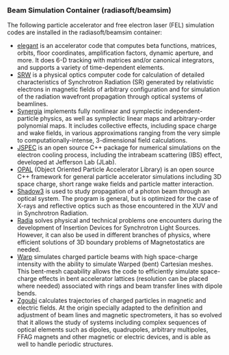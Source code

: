 ### Beam Simulation Container (radiasoft/beamsim)

The following particle accelerator and free electron laser (FEL) simulation
codes are installed in the radiasoft/beamsim container:

* [elegant](http://www.aps.anl.gov/Accelerator_Systems_Division/Accelerator_Operations_Physics/software.shtml#elegant)
  is an accelerator code that computes beta functions, matrices,
  orbits, floor coordinates, amplification factors, dynamic aperture,
  and more. It does 6-D tracking with matrices and/or canonical
  integrators, and supports a variety of time-dependent elements.
* [SRW](https://github.com/ochubar/SRW)
  is a physical optics computer code for calculation of detailed
  characteristics of Synchrotron Radiation (SR) generated by
  relativistic electrons in magnetic fields of arbitrary configuration
  and for simulation of the radiation wavefront propagation through
  optical systems of beamlines.
* [Synergia](https://web.fnal.gov/sites/Synergia)
  implements fully
  nonlinear and symplectic independent-particle physics, as well as
  symplectic linear maps and arbitrary-order polynomial maps. It
  includes collective effects, including space charge and wake fields,
  in various approximations ranging from the very simple to
  computationally-intense, 3-dimensional field calculations.
* [JSPEC](https://github.com/zhanghe9704/electroncooling) is an open
  source C++ package for numerical simulations on the electron cooling
  process, including the intrabeam scattering (IBS) effect, developed
  at Jefferson Lab (JLab).
* [OPAL](https://gitlab.psi.ch/OPAL/src/wikis/home) (Object Oriented
  Particle Accelerator Library) is an open source C++ framework for
  general particle accelerator simulations including 3D space charge,
  short range wake fields and particle matter interaction.
* [Shadow3](https://github.com/oasys-kit/shadow3)
  is used to study propagation of a photon beam through an optical
  system. The program is general, but is optimized for the case of
  X-rays and reflective optics such as those encountered in the XUV
  and in Synchrotron Radiation.
* [Radia](http://www.esrf.eu/Accelerators/Groups/InsertionDevices/Software/Radia/Documentation/Introduction)
  solves physical and technical problems one encounters during the
  development of Insertion Devices for Synchrotron Light
  Sources. However, it can also be used in different branches of
  physics, where efficient solutions of 3D boundary problems of
  Magnetostatics are needed.
* [Warp](http://warp.lbl.gov)
  simulates charged particle beams with high space-charge intensity
  with the ability to simulate Warped (bent) Cartesian meshes. This
  bent-mesh capability allows the code to efficiently simulate
  space-charge effects in bent accelerator lattices (resolution can be
  placed where needed) associated with rings and beam transfer lines
  with dipole bends.
* [Zgoubi](https://sourceforge.net/projects/zgoubi/) calculates
  trajectories of charged particles in magnetic and electric
  fields. At the origin specially adapted to the definition and
  adjustment of beam lines and magnetic spectrometers, it has so
  evolved that it allows the study of systems including complex
  sequences of optical elements such as dipoles, quadrupoles,
  arbitrary multipoles, FFAG magnets and other magnetic or electric
  devices, and is able as well to handle periodic structures.
<!-- 
* [Hellweg](https://github.com/radiasoft/rslinac) simulates
  high-average-power, traveling wave (TW) electron linacs, including
  the important effects of beam loading. It can also be used for
  modeling beam transport with a variety of standard elements.
-->

